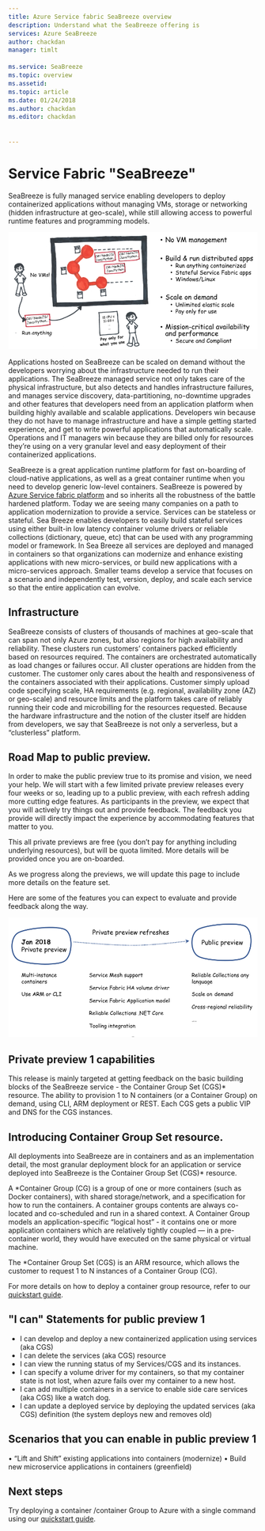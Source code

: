```yaml
---
title: Azure Service fabric SeaBreeze overview
description: Understand what the SeaBreeze offering is
services: Azure SeaBreeze
author: chackdan
manager: timlt

ms.service: SeaBreeze
ms.topic: overview
ms.assetid:
ms.topic: article
ms.date: 01/24/2018
ms.author: chackdan
ms.editor: chackdan


---
```

# Service Fabric "SeaBreeze"

SeaBreeze is fully managed service enabling developers to deploy containerized applications without managing VMs, storage or networking (hidden infrastructure at geo-scale), while still allowing access to powerful runtime features and programming models. 

![Seabreeze-01][Seabreeze-01]

Applications hosted on SeaBreeze can be scaled on demand without the developers worrying about the infrastructure needed to run their applications. The SeaBreeze managed service not only takes care of the physical infrastructure, but also detects and handles infrastructure failures, and manages service discovery, data-partitioning, no-downtime upgrades and other features that developers need from an application platform when building highly available and scalable applications. Developers win because they do not have to manage infrastructure and have a simple getting started experience, and get to write powerful applications that automatically scale. Operations and IT managers win because they are billed only for resources they’re using on a very granular level and easy deployment of their containerized applications. 

SeaBreeze is a great application runtime platform for fast on-boarding of cloud-native applications, as well as a great container runtime when you need to develop generic low-level containers. SeaBreeze is powered by [Azure Service fabric platform]((../service-fabric/service-fabric-overview.md).) and so inherits all the robustness of the battle hardened platform. Today we are seeing many companies on a path to application modernization to provide a service. Services can be stateless or stateful. Sea Breeze enables developers to easily build stateful services using either built-in low latency container volume drivers or reliable collections (dictionary, queue, etc) that can be used with any programming model or framework. 
In Sea Breeze all services are deployed and managed in containers so that organizations can modernize and enhance existing applications with new micro-services, or build new applications with a micro-services approach.  Smaller teams develop a service that focuses on a scenario and independently test, version, deploy, and scale each service so that the entire application can evolve.

## Infrastructure
SeaBreeze consists of clusters of thousands of machines at geo-scale that can span not only Azure zones, but also regions for high availability and reliability. These clusters run customers’ containers packed efficiently based on resources required. The containers are orchestrated automatically as load changes or failures occur.  All cluster operations are hidden from the customer. The customer only cares about the health and responsiveness of the containers associated with their applications.  Customer simply upload code specifying scale, HA requirements  (e.g. regional, availability zone (AZ) or geo-scale) and resource limits and the platform takes care of reliably running their code and microbilling for the resources requested. Because the hardware infrastructure and the notion of the cluster itself are hidden from developers, we say that SeaBreeze is not only a serverless, but a “clusterless” platform.

## Road Map to public preview.

In order to make the public preview true to its promise and vision, we need your help. We will start with a few limited private preview releases every four weeks or so, leading up to a public preview, with each refresh adding more cutting edge features. As participants in the preview, we expect that you will  actively try things out and provide feedback. The feedback you provide will directly impact the experience by accommodating features that matter to you.

This all private previews are free (you don’t pay for anything including underlying resources), but will be quota limited. More details will be provided once you are on-boarded. 

As we progress along the previews, we will update this page to include more details on the feature set.

Here are some of the features you can expect to evaluate and provide feedback along the way. 

![Milestones]
## Private preview 1 capabilities 

This release is mainly targeted at getting feedback on the basic building blocks of the SeaBreeze service - the Container Group Set (CGS)* resource. The ability to provision 1 to N containers (or a Container Group) on demand, using CLI, ARM deployment or REST. Each CGS gets a public VIP and DNS for the CGS instances. 

## Introducing Container Group Set resource.

All deployments into SeaBreeze are in containers and as an implementation detail, the most granular deployment block for an application or service deployed into SeaBreeze is the Container Group Set (CGS)* resource.

A *Container Group (CG) is a group of one or more containers (such as Docker containers), with shared storage/network, and a specification for how to run the containers. A container groups contents are always co-located and co-scheduled and run in a shared context. A Container Group models an application-specific “logical host” - it contains one or more application containers which are relatively tightly coupled — in a pre-container world, they would have executed on the same physical or virtual machine. 

The *Container Group Set (CGS) is an ARM resource, which allows the customer to request 1 to N instances of a Container Group (CG). 

For more details on how to deploy a container group resource, refer to our [quickstart guide](container-group-set-quickstart.md).

## "I can" Statements for public preview 1

- I can develop and deploy a new containerized application using services (aka CGS)
- I can delete the services (aka CGS) resource
- I can view the running status of my Services/CGS and its instances. 
- I can specify a volume driver for my containers, so that my container state is not lost, when azure fails over my container to a new host. 
- I can add multiple containers in a service to enable side care services (aka CGS) like a watch dog.  
- I can update a deployed service by deploying the updated services (aka CGS) definition (the system deploys new and removes old)

## Scenarios that you can enable in public preview 1

•	“Lift and Shift” existing applications into containers (modernize)
•	Build new microservice applications in containers (greenfield) 



## Next steps

Try deploying a container /container Group to Azure with a single command using our [quickstart guide](container-group-set-quickstart.md).

<!-- Images -->
[SeaBreeze-01]: ./media/overview/SeaBreeze.PNG
[Milestones]: ./media/overview/Milestones.PNG